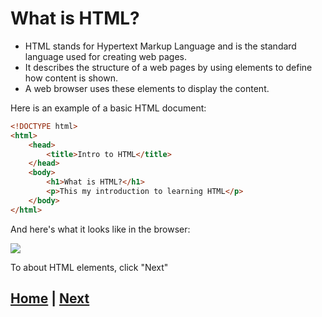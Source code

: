 # What is HTML?
- HTML stands for Hypertext Markup Language and is the standard language used for creating web pages.
- It describes the structure of a web pages by using elements to define how content is shown.
- A web browser uses these elements to display the content.

Here is an example of a basic HTML document: 
```html
<!DOCTYPE html>
<html>
    <head>
        <title>Intro to HTML</title>
    </head>
    <body>
        <h1>What is HTML?</h1>
        <p>This my introduction to learning HTML</p>
    </body>
</html>

```
And here's what it looks like in the browser:

![](images/example_page.png)

To about HTML elements, click "Next"

## [Home](README.md) |  [Next](html_elements.md)
